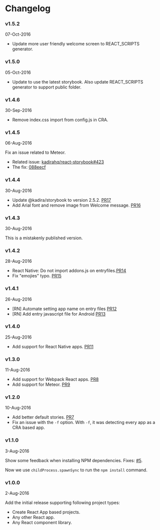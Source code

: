 # Changelog

### v1.5.2
07-Oct-2016

* Update more user friendly welcome screen to REACT_SCRIPTS generator.

### v1.5.0
05-Oct-2016

* Update to use the latest storybook. Also update REACT_SCRIPTS generator to support public folder.

### v1.4.6
30-Sep-2016

* Remove index.css import from config.js in CRA.

### v1.4.5
06-Aug-2016

Fix an issue related to Meteor.

  * Related issue: [kadirahq/react-storybook#423](https://github.com/kadirahq/react-storybook/issues/423)
  * The fix: [088eecf](https://github.com/kadirahq/getstorybook/commit/088eecf740bebf522b6608892a3a7e3e34bcfc31)

### v1.4.4
30-Aug-2016

* Update @kadira/storybook to version 2.5.2. [PR17](https://github.com/kadirahq/getstorybook/pull/17)
* Add Arial font and remove image from Welcome message. [PR16](https://github.com/kadirahq/getstorybook/pull/16)

### v1.4.3
30-Aug-2016

This is a mistakenly published version.

### v1.4.2
28-Aug-2016

* React Native: Do not import addons.js on entryfiles.[PR14](https://github.com/kadirahq/getstorybook/pull/14)
* Fix "emojies" typo. [PR15](https://github.com/kadirahq/getstorybook/pull/15)

### v1.4.1
26-Aug-2016

* [RN] Automate setting app name on entry files [PR12](https://github.com/kadirahq/getstorybook/pull/12)
* [RN] Add entry javascript file for Android [PR13](https://github.com/kadirahq/getstorybook/pull/13)

### v1.4.0
25-Aug-2016

* Add support for React Native apps. [PR11](https://github.com/kadirahq/getstorybook/pull/11)

### v1.3.0
11-Aug-2016

* Add support for Webpack React apps. [PR8](https://github.com/kadirahq/getstorybook/pull/8)
* Add support for Meteor. [PR9](https://github.com/kadirahq/getstorybook/pull/9)

### v1.2.0
10-Aug-2016

* Add better default stories. [PR7](https://github.com/kadirahq/getstorybook/pull/7)
* Fix an issue with the `-f` option. With `-f`, it was detecting every app as a CRA based app.

### v1.1.0
3-Aug-2016

Show some feedback when installing NPM dependencies. Fixes: [#5](https://github.com/kadirahq/getstorybook/issues/5).

Now we use `childProcess.spawnSync` to run the `npm install` command.

### v1.0.0
2-Aug-2016

Add the initial release supporting following project types:

* Create React App based projects.
* Any other React app.
* Any React component library.
